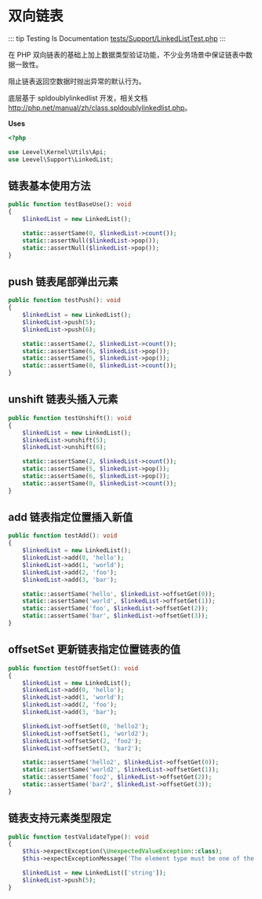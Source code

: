 # 双向链表

::: tip Testing Is Documentation
[tests/Support/LinkedListTest.php](https://github.com/hunzhiwange/framework/blob/master/tests/Support/LinkedListTest.php)
:::

在 PHP 双向链表的基础上加上数据类型验证功能，不少业务场景中保证链表中数据一致性。

阻止链表返回空数据时抛出异常的默认行为。

底层基于 spldoublylinkedlist 开发，相关文档 <http://php.net/manual/zh/class.spldoublylinkedlist.php>。

**Uses**

``` php
<?php

use Leevel\Kernel\Utils\Api;
use Leevel\Support\LinkedList;
```

## 链表基本使用方法

``` php
public function testBaseUse(): void
{
    $linkedList = new LinkedList();

    static::assertSame(0, $linkedList->count());
    static::assertNull($linkedList->pop());
    static::assertNull($linkedList->pop());
}
```

## push 链表尾部弹出元素

``` php
public function testPush(): void
{
    $linkedList = new LinkedList();
    $linkedList->push(5);
    $linkedList->push(6);

    static::assertSame(2, $linkedList->count());
    static::assertSame(6, $linkedList->pop());
    static::assertSame(5, $linkedList->pop());
    static::assertSame(0, $linkedList->count());
}
```

## unshift 链表头插入元素

``` php
public function testUnshift(): void
{
    $linkedList = new LinkedList();
    $linkedList->unshift(5);
    $linkedList->unshift(6);

    static::assertSame(2, $linkedList->count());
    static::assertSame(5, $linkedList->pop());
    static::assertSame(6, $linkedList->pop());
    static::assertSame(0, $linkedList->count());
}
```

## add 链表指定位置插入新值

``` php
public function testAdd(): void
{
    $linkedList = new LinkedList();
    $linkedList->add(0, 'hello');
    $linkedList->add(1, 'world');
    $linkedList->add(2, 'foo');
    $linkedList->add(3, 'bar');

    static::assertSame('hello', $linkedList->offsetGet(0));
    static::assertSame('world', $linkedList->offsetGet(1));
    static::assertSame('foo', $linkedList->offsetGet(2));
    static::assertSame('bar', $linkedList->offsetGet(3));
}
```

## offsetSet 更新链表指定位置链表的值

``` php
public function testOffsetSet(): void
{
    $linkedList = new LinkedList();
    $linkedList->add(0, 'hello');
    $linkedList->add(1, 'world');
    $linkedList->add(2, 'foo');
    $linkedList->add(3, 'bar');

    $linkedList->offsetSet(0, 'hello2');
    $linkedList->offsetSet(1, 'world2');
    $linkedList->offsetSet(2, 'foo2');
    $linkedList->offsetSet(3, 'bar2');

    static::assertSame('hello2', $linkedList->offsetGet(0));
    static::assertSame('world2', $linkedList->offsetGet(1));
    static::assertSame('foo2', $linkedList->offsetGet(2));
    static::assertSame('bar2', $linkedList->offsetGet(3));
}
```

## 链表支持元素类型限定

``` php
public function testValidateType(): void
{
    $this->expectException(\UnexpectedValueException::class);
    $this->expectExceptionMessage('The element type must be one of the following `string`.');

    $linkedList = new LinkedList(['string']);
    $linkedList->push(5);
}
```